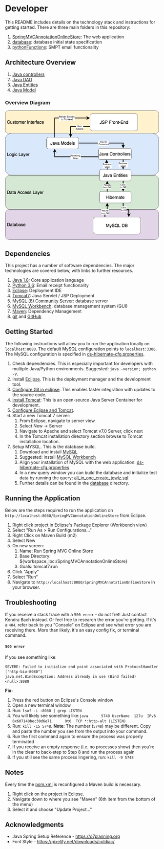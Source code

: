 # Developer
This README includes details on the technology stack and instructions for getting started. There are three main folders in this repository:

1. [SpringMVCAnnotationOnlineStore](SpringMVCAnnotationOnlineStore): The web application
1. [database](database): database initial state specification
1. [pythonFunctions](pythonFunctions): SMPT email functionality

## Architecture Overview
1. [Java controllers](SpringMVCAnnotationOnlineStore/src/main/java/org/o7planning/springmvconlinestore/controller/)
1. [Java DAO](SpringMVCAnnotationOnlineStore/src/main/java/org/o7planning/springmvconlinestore/dao/)
1. [Java Entities](SpringMVCAnnotationOnlineStore/src/main/java/org/o7planning/springmvconlinestore/entity/)
1. [Java Model](SpringMVCAnnotationOnlineStore/src/main/java/org/o7planning/springmvconlinestore/model/)

### Overview Diagram
![Architecture](Architecture.png)

## Dependencies
This project has a number of software dependencies. The major technologies are covered below, with links to further resources.

1. [Java 1.8](https://www.oracle.com/technetwork/java/javase/downloads/jdk8-downloads-2133151.html): Core application language
1. [Python 3.6](https://www.python.org/downloads/release/python-360/): Email receipt functionality
1. [Eclipse](https://www.eclipse.org): Deployment IDE
1. [Tomcat7](https://tomcat.apache.org): Java Servlet / JSP Deployment
1. [MySQL (8) Community Server](https://dev.mysql.com/downloads/mysql/): database server
1. [MySQL Workbench](https://dev.mysql.com/downloads/workbench/): database management system (GUI)
1. [Maven](https://maven.apache.org/): Dependency Management
1. [git](https://git-scm.com/) and [GitHub](https://github.com/)

## Getting Started
The following instructions will allow you to run the application locally on `localhost:8080`. The default MySQL configuration points to `localhost:3306`. The MySQL configuration is specified in [ds-hibernate-cfg.properties](SpringMVCAnnotationOnlineStore/src/main/resources/ds-hibernate-cfg.properties).


1. Check dependencies. This is especially important for developers with multiple Java/Python environments. Suggested: `java -version; python -V`.
1. Install [Eclipse](https://www.eclipse.org). This is the deployment manager and the development tool.
1. [Configure Git in eclipse](https://github.com/collab-uniba/socialcde4eclipse/wiki/How-to-import-a-GitHub-project-into-Eclipse). This enables faster integration with updates to the source code.
1. [Install Tomcat](https://tomcat.apache.org/download-70.cgi): This is an open-source Java Server Container for development.
1. [Configure Eclipse and Tomcat](https://crunchify.com/step-by-step-guide-to-setup-and-install-apache-tomcat-server-in-eclipse-development-environment-ide/).
1. Start a new Tomcat 7 server:
    1. From Eclipse, navigate to server view
    1. Select New -> Server
    1. Navigate to Apache and select Tomcat v7.0 Server, click next
    1. In the Tomcat installation directory section browse to Tomcat installation location.
1. Setup MYSQL. This is the database build.
    1. Download and install [MySQL](https://dev.mysql.com/downloads/mysql/)
    1. Suggested: install [MySQL Workbench](https://dev.mysql.com/downloads/workbench/)
    1. Align your installation of MySQL with the web application: [ds-hibernate-cfg.properties](SpringMVCAnnotationOnlineStore/src/main/resources/ds-hibernate-cfg.properties)
    1. In a new query window you can build the database and initialize test data by running the query: [all_in_one_create_jewlz.sql](database/all_in_one_create_jewlz.sql)
    1. Further details can be found in the [database](database) directory.

## Running the Application
Below are the steps required to run the application on `http://localhost:8080/SpringMVCAnnotationOnlineStore` from Eclipse.

1. Right click project in Eclipse's Package Explorer (Workbench view)
1. Select "Run As > Run Configurations..."
1. Right Click on Maven Build (m2)
1. Select New
1. On new screen:
    1. Name: Run Spring MVC Online Store
    1. Base Directory: ${workspace_loc:/SpringMVCAnnotationOnlineStore}
    1. Goals: tomcat7:run
1. Click "Apply"
1. Select "Run"
1. Navigate to `http://localhost:8080/SpringMVCAnnotationOnlineStore` in your browser.

## Troubleshooting
If you receive a stack trace with a `500 error` - do not fret! Just contact Kendra Bach instead.
Or feel free to research the error you're getting. If it's a `404`, refer back to you "Console" on Eclipse and see what error you are receiving there. More than likely, it's an easy config fix, or terminal command.

#### `500 error`
If you see something like:
```
SEVERE: Failed to initialize end point associated with ProtocolHandler ["http-bio-8080"]
java.net.BindException: Address already in use (Bind failed) <null>:8080
```
**Fix:**
1. Press the red button on Eclipse's Console window
1. Open a new terminal window
1. Run: `lsof -i :8080 | grep LISTEN`
1. You will likely see something like:`java      5748 UserName  127u  IPv6 0x607148bec30d6e71      0t0  TCP *:http-alt (LISTEN)`
1. Run: `kill -15 5748`. **Note:** The number (`5748`) may be different. Copy and paste the number you see from the output into your command.
1. Run the first command again to ensure the process was properly terminated
1. If you receive an empty response (i.e. no processes show) then you're in the clear to back-step to Step 8 and run the process again
1. If you still see the same process lingering, run: `kill -9 5748`

## Notes
Every time the [pom.xml](SpringMVCAnnotationOnlineStore/pom.xml) is reconfigured a Maven build is necessary.
1. Right click on the project in Eclipse.
1. Navigate down to where you see "Maven" (6th item from the bottom of the menu)
1. Select it and choose "Update Project..."

## Acknowledgments
* Java Spring Setup Reference - https://o7planning.org
* Font Style - https://pixelify.net/downloads/coldiac/
